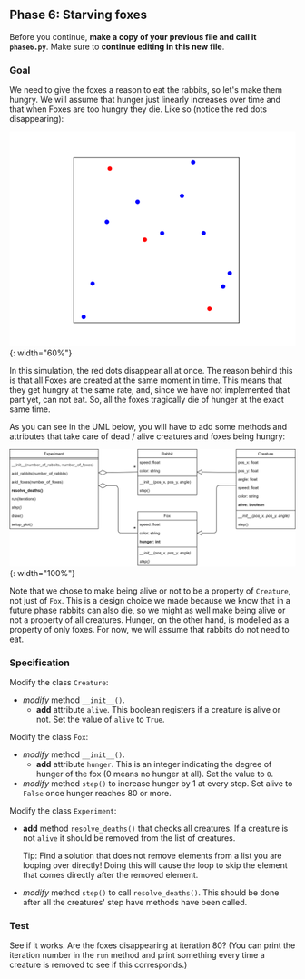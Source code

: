 ## Phase 6: Starving foxes

Before you continue, **make a copy of your previous file and call it `phase6.py`**. Make sure to **continue editing in this new file**.

### Goal

We need to give the foxes a reason to eat the rabbits, so let's make them hungry. We will assume that hunger just linearly increases over time and that when Foxes are too hungry they die. Like so (notice the red dots disappearing):  

![](phase6.gif){: width="60%"}

In this simulation, the red dots disappear all at once. The reason behind this is that all Foxes are created at the same moment in time. This means that they get hungry at the same rate, and, since we have not implemented that part yet, can not eat. So, all the foxes tragically die of hunger at the exact same time.

As you can see in the UML below, you will have to add some methods and attributes that take care of dead / alive creatures and foxes being hungry:

![](oo-phase6.png){: width="100%"}

Note that we chose to make being alive or not to be a property of `Creature`, not just of `Fox`. This is a design choice we made because we know that in a future phase rabbits can also die, so we might as well make being alive or not a property of all creatures. Hunger, on the other hand, is modelled as a property of only foxes. For now, we will assume that rabbits do not need to eat.

### Specification

Modify the class `Creature`:

* *modify* method `__init__()`.
  * **add** attribute `alive`. This boolean registers if a creature is alive or not. Set the value of `alive` to `True`.

Modify the class `Fox`:

* *modify* method `__init__()`.
  * **add** attribute `hunger`. This is an integer indicating the degree of hunger of the fox (0 means no hunger at all). Set the value to `0`.
* *modify* method `step()` to increase hunger by 1 at every step. Set alive to `False` once hunger reaches 80 or more.

Modify the class `Experiment`:

* **add** method `resolve_deaths()` that checks all creatures. If a creature is not `alive` it should be removed from the list of creatures.

  Tip: Find a solution that does not remove elements from a list you are looping over directly! Doing this will cause the loop to skip the element that comes directly after the removed element.

* *modify* method `step()` to call `resolve_deaths()`. This should be done after all the creatures' step have methods have been called.

### Test

See if it works. Are the foxes disappearing at iteration 80? (You can print the iteration number in the `run` method and print something every time a creature is removed to see if this corresponds.)
